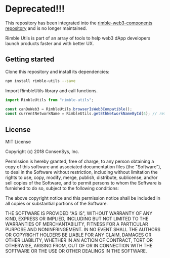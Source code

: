 # Deprecated!!!

This repository has been integrated into the [rimble-web3-components repository](https://github.com/ConsenSys/rimble-web3-components/) and is no longer maintained.

Rimble Utils is part of an array of tools to help web3 dApp developers launch products faster and with better UX.

## Getting started

Clone this repository and install its dependencies:

```bash
npm install rimble-utils --save
```

Import RimbleUtils library and call functions.

```js
import RimbleUtils from "rimble-utils";

const canDoWeb3 = RimbleUtils.browserIsWeb3Compatible();
const currentNetworkName = RimbleUtils.getEthNetworkNameById(4); // returns Rinkeby
```

## License

MIT License

Copyright (c) 2018 ConsenSys, Inc.

Permission is hereby granted, free of charge, to any person obtaining a copy
of this software and associated documentation files (the "Software"), to deal
in the Software without restriction, including without limitation the rights
to use, copy, modify, merge, publish, distribute, sublicense, and/or sell
copies of the Software, and to permit persons to whom the Software is
furnished to do so, subject to the following conditions:

The above copyright notice and this permission notice shall be included in all
copies or substantial portions of the Software.

THE SOFTWARE IS PROVIDED "AS IS", WITHOUT WARRANTY OF ANY KIND, EXPRESS OR
IMPLIED, INCLUDING BUT NOT LIMITED TO THE WARRANTIES OF MERCHANTABILITY,
FITNESS FOR A PARTICULAR PURPOSE AND NONINFRINGEMENT. IN NO EVENT SHALL THE
AUTHORS OR COPYRIGHT HOLDERS BE LIABLE FOR ANY CLAIM, DAMAGES OR OTHER
LIABILITY, WHETHER IN AN ACTION OF CONTRACT, TORT OR OTHERWISE, ARISING FROM,
OUT OF OR IN CONNECTION WITH THE SOFTWARE OR THE USE OR OTHER DEALINGS IN THE
SOFTWARE.
